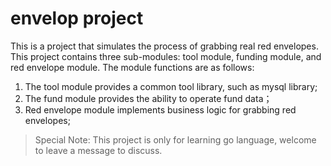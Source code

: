 # envelop project

This is a project that simulates the process of grabbing real red envelopes. This project contains three sub-modules: tool module, funding module, and red envelope module. The module functions are as follows:

1. The tool module provides a common tool library, such as mysql library;
2. The fund module provides the ability to operate fund data；
3. Red envelope module implements business logic for grabbing red envelopes;

> Special Note: This project is only for learning go language, welcome to leave a message to discuss.
